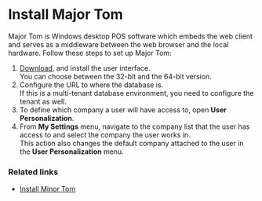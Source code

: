 # Install Major Tom

Major Tom is Windows desktop POS software which embeds the web client and serves as a middleware between the web browser and the local hardware. Follow these steps to set up Major Tom:

1. [Download](https://clickonce.dynamics-retail.com/clickonce/majortom/install.html), and install the user interface.     
   You can choose between the 32-bit and the 64-bit version.   
2. Configure the URL to where the database is.      
   If this is a multi-tenant database environment, you need to configure the tenant as well.
3. To define which company a user will have access to, open **User Personalization**.
4. From **My Settings** menu, navigate to the company list that the user has access to and select the company the user works in.        
   This action also changes the default company attached to the user in the **User Personalization** menu.   

### Related links

- [Install Minor Tom](install_minor_tom.md)
